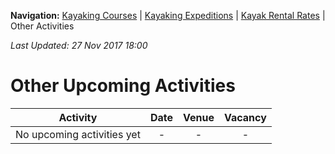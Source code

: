 **Navigation:** [Kayaking Courses](index) &#124; [Kayaking Expeditions](expedition) &#124; [Kayak Rental Rates](rental) &#124; Other Activities

_Last Updated: 27 Nov 2017 18:00_
# Other Upcoming Activities

Activity | Date | Venue | Vacancy
:---:|:---:|:---:|:---:
No upcoming activities yet|-|-|- 


